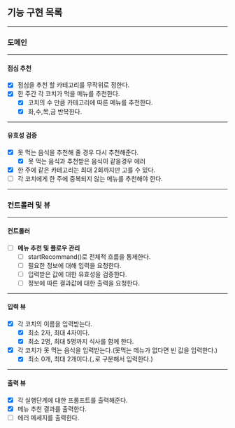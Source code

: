 ## 기능 구현 목록

---

### 도메인

---

#### 점심 추천

- [x] 점심을 추천 할 카테고리를 무작위로 정한다.
- [x] 한 주간 각 코치가 먹을 메뉴를 추천한다.
  - [x] 코치의 수 만큼 카테고리에 따른 메뉴를 추천한다.
  - [x] 화,수,목,금 반복한다.

---

#### 유효성 검증

- [x] 못 먹는 음식을 추천해 줄 경우 다시 추천해준다.
  - [x] 못 먹는 음식과 추천받은 음식이 같을경우 에러
- [x] 한 주에 같은 카테고리는 최대 2회까지만 고를 수 있다.
- [ ] 각 코치에게 한 주에 중복되지 않는 메뉴를 추천해야 한다.

---

### 컨트롤러 및 뷰

---

#### 컨트롤러

- [ ] **메뉴 추천 및 플로우 관리**
  - [ ] startRecommand()로 전체적 흐름을 통제한다.
  - [ ] 필요한 정보에 대해 입력을 요청한다.
  - [ ] 입력받은 값에 대한 유효성을 검증한다.
  - [ ] 정보에 따른 결과값에 대한 출력을 요청한다.

---

#### 입력 뷰

- [x] 각 코치의 이름을 입력받는다.
  - [x] 최소 2자, 최대 4자이다.
  - [x] 최소 2명, 최대 5명까지 식사를 함께 한다.
- [x] 각 코치가 못 먹는 음식을 입력받는다.(못먹는 메뉴가 없다면 빈 값을 입력한다.)
  - [x] 최소 0개, 최대 2개이다.(`,`로 구분해서 입력한다.)

---

#### 출력 뷰

- [x] 각 실행단계에 대한 프롬프트를 출력해준다.
- [x] 메뉴 추천 결과를 출력한다.
- [ ] 에러 메세지를 출력한다.
